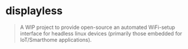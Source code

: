 # displayless

> A WIP project to provide open-source an automated WiFi-setup interface for headless linux devices (primarily those embedded for IoT/Smarthome applications).
